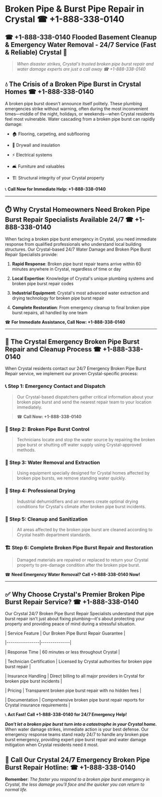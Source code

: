# Broken Pipe & Burst Pipe Repair in Crystal ☎ +1-888-338-0140  
## ☎ +1-888-338-0140 Flooded Basement Cleanup & Emergency Water Removal - 24/7 Service (Fast & Reliable) Crystal 🚨  

> *When disaster strikes, Crystal's trusted broken pipe burst repair and water damage experts are just a call away ☎ +1-888-338-0140*  

## 💧 The Crisis of a Broken Pipe Burst in Crystal Homes ☎ +1-888-338-0140  

A broken pipe burst doesn't announce itself politely. These plumbing emergencies strike without warning, often during the most inconvenient times—middle of the night, holidays, or weekends—when Crystal residents feel most vulnerable. Water cascading from a broken pipe burst can rapidly damage:  

* 🏠 Flooring, carpeting, and subflooring  
* 🧱 Drywall and insulation  
* ⚡ Electrical systems  
* 🛋️ Furniture and valuables  
* 🏗️ Structural integrity of your Crystal property  

📞 **Call Now for Immediate Help: +1-888-338-0140**  

---  

## ⏱️ Why Crystal Homeowners Need Broken Pipe Burst Repair Specialists Available 24/7 ☎ +1-888-338-0140  

When facing a broken pipe burst emergency in Crystal, you need immediate response from qualified professionals who understand local building structures. Our Crystal-based 24/7 Water Damage and Broken Pipe Burst Repair Specialists provide:  

1. **Rapid Response**: Broken pipe burst repair teams arrive within 60 minutes anywhere in Crystal, regardless of time or day  
2. **Local Expertise**: Knowledge of Crystal's unique plumbing systems and broken pipe burst repair codes  
3. **Industrial Equipment**: Crystal's most advanced water extraction and drying technology for broken pipe burst repair  
4. **Complete Restoration**: From emergency cleanup to final broken pipe burst repairs, all handled by one team  

☎ **For Immediate Assistance, Call Now: +1-888-338-0140**  

---  

## 🔧 The Crystal Emergency Broken Pipe Burst Repair and Cleanup Process ☎ +1-888-338-0140  

When Crystal residents contact our 24/7 Emergency Broken Pipe Burst Repair service, we implement our proven Crystal-specific process:  

### 📞 Step 1: Emergency Contact and Dispatch  
> Our Crystal-based dispatchers gather critical information about your broken pipe burst and send the nearest repair team to your location immediately.  
> ☎ **Call Now: +1-888-338-0140**  

### 🚿 Step 2: Broken Pipe Burst Control  
> Technicians locate and stop the water source by repairing the broken pipe burst or shutting off water supply using Crystal-approved methods.  

### 🌊 Step 3: Water Removal and Extraction  
> Using equipment specially designed for Crystal homes affected by broken pipe bursts, we remove standing water quickly.  

### 💨 Step 4: Professional Drying  
> Industrial dehumidifiers and air movers create optimal drying conditions for Crystal's climate after broken pipe burst incidents.  

### 🧼 Step 5: Cleanup and Sanitization  
> All areas affected by the broken pipe burst are cleaned according to Crystal health department standards.  

### 🏗️ Step 6: Complete Broken Pipe Burst Repair and Restoration  
> Damaged materials are repaired or replaced to return your Crystal property to pre-damage condition after the broken pipe burst.  

☎ **Need Emergency Water Removal? Call +1-888-338-0140 Now!**  

---  

## ✅ Why Choose Crystal's Premier Broken Pipe Burst Repair Service? ☎ +1-888-338-0140  

Our Crystal 24/7 Broken Pipe Burst Repair Specialists understand that pipe burst repair isn't just about fixing plumbing—it's about protecting your property and providing peace of mind during a stressful situation.  

| Service Feature | Our Broken Pipe Burst Repair Guarantee |  
|-----------------|---------------|  
| Response Time | 60 minutes or less throughout Crystal |  
| Technician Certification | Licensed by Crystal authorities for broken pipe burst repair |  
| Insurance Handling | Direct billing to all major providers in Crystal for broken pipe burst incidents |  
| Pricing | Transparent broken pipe burst repair with no hidden fees |  
| Documentation | Comprehensive broken pipe burst repair reports for Crystal insurance requirements |  

📞 **Act Fast! Call +1-888-338-0140 for 24/7 Emergency Help!**  

***Don't let a broken pipe burst turn into a catastrophe in your Crystal home.*** When water damage strikes, immediate action is your best defense. Our emergency response teams stand ready 24/7 to handle any broken pipe burst emergency, providing expert pipe burst repair and water damage mitigation when Crystal residents need it most.  

## 📱 Call Our Crystal 24/7 Emergency Broken Pipe Burst Repair Hotline: ☎ +1-888-338-0140  

**Remember**: *The faster you respond to a broken pipe burst emergency in Crystal, the less damage you'll face and the quicker you can return to normal life.*